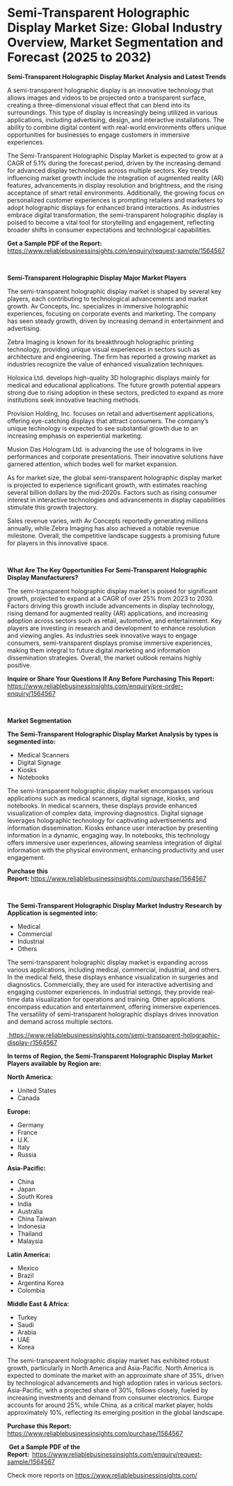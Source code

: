 <p><h1>Semi-Transparent Holographic Display Market Size: Global Industry Overview, Market Segmentation and Forecast (2025 to 2032)</h1></p><p><strong>Semi-Transparent Holographic Display Market Analysis and Latest Trends</strong></p>
<p><p>A semi-transparent holographic display is an innovative technology that allows images and videos to be projected onto a transparent surface, creating a three-dimensional visual effect that can blend into its surroundings. This type of display is increasingly being utilized in various applications, including advertising, design, and interactive installations. The ability to combine digital content with real-world environments offers unique opportunities for businesses to engage customers in immersive experiences.</p><p>The Semi-Transparent Holographic Display Market is expected to grow at a CAGR of 5.1% during the forecast period, driven by the increasing demand for advanced display technologies across multiple sectors. Key trends influencing market growth include the integration of augmented reality (AR) features, advancements in display resolution and brightness, and the rising acceptance of smart retail environments. Additionally, the growing focus on personalized customer experiences is prompting retailers and marketers to adopt holographic displays for enhanced brand interactions. As industries embrace digital transformation, the semi-transparent holographic display is poised to become a vital tool for storytelling and engagement, reflecting broader shifts in consumer expectations and technological capabilities.</p></p>
<p><strong>Get a Sample PDF of the Report:&nbsp;</strong> <a href="https://www.reliablebusinessinsights.com/enquiry/request-sample/1564567?utm_campaign=2315&utm_medium=2&utm_source=Github&utm_content=ia&utm_term=05042025&utm_id=semi-transparent-holographic-display">https://www.reliablebusinessinsights.com/enquiry/request-sample/1564567</a></p>
<p>&nbsp;</p>
<p><strong>Semi-Transparent Holographic Display Major Market Players</strong></p>
<p><p>The semi-transparent holographic display market is shaped by several key players, each contributing to technological advancements and market growth. Av Concepts, Inc. specializes in immersive holographic experiences, focusing on corporate events and marketing. The company has seen steady growth, driven by increasing demand in entertainment and advertising. </p><p>Zebra Imaging is known for its breakthrough holographic printing technology, providing unique visual experiences in sectors such as architecture and engineering. The firm has reported a growing market as industries recognize the value of enhanced visualization techniques.</p><p>Holoxica Ltd. develops high-quality 3D holographic displays mainly for medical and educational applications. The future growth potential appears strong due to rising adoption in these sectors, predicted to expand as more institutions seek innovative teaching methods.</p><p>Provision Holding, Inc. focuses on retail and advertisement applications, offering eye-catching displays that attract consumers. The company’s unique technology is expected to see substantial growth due to an increasing emphasis on experiential marketing.</p><p>Musion Das Hologram Ltd. is advancing the use of holograms in live performances and corporate presentations. Their innovative solutions have garnered attention, which bodes well for market expansion.</p><p>As for market size, the global semi-transparent holographic display market is projected to experience significant growth, with estimates reaching several billion dollars by the mid-2020s. Factors such as rising consumer interest in interactive technologies and advancements in display capabilities stimulate this growth trajectory. </p><p>Sales revenue varies, with Av Concepts reportedly generating millions annually, while Zebra Imaging has also achieved a notable revenue milestone. Overall, the competitive landscape suggests a promising future for players in this innovative space.</p></p>
<p>&nbsp;</p>
<p><strong>What Are The Key Opportunities For Semi-Transparent Holographic Display Manufacturers?</strong></p>
<p><p>The semi-transparent holographic display market is poised for significant growth, projected to expand at a CAGR of over 25% from 2023 to 2030. Factors driving this growth include advancements in display technology, rising demand for augmented reality (AR) applications, and increasing adoption across sectors such as retail, automotive, and entertainment. Key players are investing in research and development to enhance resolution and viewing angles. As industries seek innovative ways to engage consumers, semi-transparent displays promise immersive experiences, making them integral to future digital marketing and information dissemination strategies. Overall, the market outlook remains highly positive.</p></p>
<p><strong>Inquire or Share Your Questions If Any Before Purchasing This Report:</strong> <a href="https://www.reliablebusinessinsights.com/enquiry/pre-order-enquiry/1564567?utm_campaign=2315&utm_medium=2&utm_source=Github&utm_content=ia&utm_term=05042025&utm_id=semi-transparent-holographic-display">https://www.reliablebusinessinsights.com/enquiry/pre-order-enquiry/1564567</a></p>
<p>&nbsp;</p>
<p><strong>Market Segmentation</strong></p>
<p><strong>The Semi-Transparent Holographic Display Market Analysis by types is segmented into:</strong></p>
<p><ul><li>Medical Scanners</li><li>Digital Signage</li><li>Kiosks</li><li>Notebooks</li></ul></p>
<p><p>The semi-transparent holographic display market encompasses various applications such as medical scanners, digital signage, kiosks, and notebooks. In medical scanners, these displays provide enhanced visualization of complex data, improving diagnostics. Digital signage leverages holographic technology for captivating advertisements and information dissemination. Kiosks enhance user interaction by presenting information in a dynamic, engaging way. In notebooks, this technology offers immersive user experiences, allowing seamless integration of digital information with the physical environment, enhancing productivity and user engagement.</p></p>
<p><strong>Purchase this Report:&nbsp;</strong><a href="https://www.reliablebusinessinsights.com/purchase/1564567?utm_campaign=2315&utm_medium=2&utm_source=Github&utm_content=ia&utm_term=05042025&utm_id=semi-transparent-holographic-display">https://www.reliablebusinessinsights.com/purchase/1564567</a></p>
<p>&nbsp;</p>
<p><strong>The Semi-Transparent Holographic Display Market Industry Research by Application is segmented into:</strong></p>
<p><ul><li>Medical</li><li>Commercial</li><li>Industrial</li><li>Others</li></ul></p>
<p><p>The semi-transparent holographic display market is expanding across various applications, including medical, commercial, industrial, and others. In the medical field, these displays enhance visualization in surgeries and diagnostics. Commercially, they are used for interactive advertising and engaging customer experiences. In industrial settings, they provide real-time data visualization for operations and training. Other applications encompass education and entertainment, offering immersive experiences. The versatility of semi-transparent holographic displays drives innovation and demand across multiple sectors.</p></p>
<p><a href="https://www.reliablebusinessinsights.com/semi-transparent-holographic-display-r1564567?utm_campaign=2315&utm_medium=2&utm_source=Github&utm_content=ia&utm_term=05042025&utm_id=semi-transparent-holographic-display">&nbsp;https://www.reliablebusinessinsights.com/semi-transparent-holographic-display-r1564567</a></p>
<p><strong>In terms of Region, the Semi-Transparent Holographic Display Market Players available by Region are:</strong></p>
<p>
    <p> <strong> North America: </strong>
        <ul>
            <li>United States</li>
            <li>Canada</li>
        </ul>
        </p> 
    <p> <strong> Europe: </strong>
        <ul>
            <li>Germany</li>
            <li>France</li>
            <li>U.K.</li>
            <li>Italy</li>
            <li>Russia</li>
        </ul>
        </p> 
    <p> <strong> Asia-Pacific: </strong>
        <ul>
            <li>China</li>
            <li>Japan</li>
            <li>South Korea</li>
            <li>India</li>
            <li>Australia</li>
            <li>China Taiwan</li>
            <li>Indonesia</li>
            <li>Thailand</li>
            <li>Malaysia</li>
        </ul>
        </p> 
    <p> <strong> Latin America: </strong>
        <ul>
            <li>Mexico</li>
            <li>Brazil</li>
            <li>Argentina Korea</li>
            <li>Colombia</li>
        </ul>
        </p> 
    <p> <strong> Middle East & Africa: </strong>
        <ul>
            <li>Turkey</li>
            <li>Saudi</li>
            <li>Arabia</li>
            <li>UAE</li>
            <li>Korea</li>
        </ul>
    </p>
    </p>
<p><p>The semi-transparent holographic display market has exhibited robust growth, particularly in North America and Asia-Pacific. North America is expected to dominate the market with an approximate share of 35%, driven by technological advancements and high adoption rates in various sectors. Asia-Pacific, with a projected share of 30%, follows closely, fueled by increasing investments and demand from consumer electronics. Europe accounts for around 25%, while China, as a critical market player, holds approximately 10%, reflecting its emerging position in the global landscape.</p></p>
<p><strong>Purchase this Report: </strong><a href="https://www.reliablebusinessinsights.com/purchase/1564567?utm_campaign=2315&utm_medium=2&utm_source=Github&utm_content=ia&utm_term=05042025&utm_id=semi-transparent-holographic-display">https://www.reliablebusinessinsights.com/purchase/1564567</a></p>
<p>&nbsp;<strong>Get a Sample PDF of the Report:&nbsp;&nbsp;</strong><a href="https://www.reliablebusinessinsights.com/enquiry/request-sample/1564567?utm_campaign=2315&utm_medium=2&utm_source=Github&utm_content=ia&utm_term=05042025&utm_id=semi-transparent-holographic-display">https://www.reliablebusinessinsights.com/enquiry/request-sample/1564567</a></p>
<p><strong></strong></p>
<p>Check more reports on <a href="https://www.reliablebusinessinsights.com/?utm_campaign=2315&utm_medium=2&utm_source=Github&utm_content=ia&utm_term=05042025&utm_id=semi-transparent-holographic-display">https://www.reliablebusinessinsights.com/</a></p>
